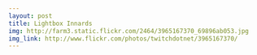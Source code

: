 ```yaml
---
layout: post
title: Lightbox Innards 
img: http://farm3.static.flickr.com/2464/3965167370_69896ab053.jpg 
img_link: http://www.flickr.com/photos/twitchdotnet/3965167370/ 
---
```

